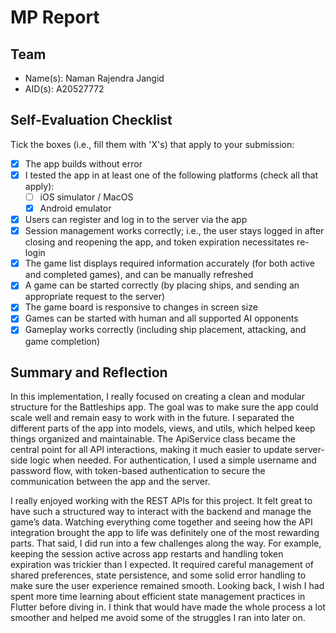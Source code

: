 # MP Report

## Team

- Name(s): Naman Rajendra Jangid
- AID(s): A20527772

## Self-Evaluation Checklist

Tick the boxes (i.e., fill them with 'X's) that apply to your submission:

- [X] The app builds without error
- [X] I tested the app in at least one of the following platforms (check all that apply):
  - [ ] iOS simulator / MacOS
  - [X] Android emulator
- [X] Users can register and log in to the server via the app
- [X] Session management works correctly; i.e., the user stays logged in after closing and reopening the app, and token expiration necessitates re-login
- [X] The game list displays required information accurately (for both active and completed games), and can be manually refreshed
- [X] A game can be started correctly (by placing ships, and sending an appropriate request to the server)
- [X] The game board is responsive to changes in screen size
- [X] Games can be started with human and all supported AI opponents
- [X] Gameplay works correctly (including ship placement, attacking, and game completion)

## Summary and Reflection

In this implementation, I really focused on creating a clean and modular structure for the Battleships app. The goal was to make sure the app could scale well and remain easy to work with in the future. I separated the different parts of the app into models, views, and utils, which helped keep things organized and maintainable. The ApiService class became the central point for all API interactions, making it much easier to update server-side logic when needed. For authentication, I used a simple username and password flow, with token-based authentication to secure the communication between the app and the server.

I really enjoyed working with the REST APIs for this project. It felt great to have such a structured way to interact with the backend and manage the game’s data. Watching everything come together and seeing how the API integration brought the app to life was definitely one of the most rewarding parts. That said, I did run into a few challenges along the way. For example, keeping the session active across app restarts and handling token expiration was trickier than I expected. It required careful management of shared preferences, state persistence, and some solid error handling to make sure the user experience remained smooth. Looking back, I wish I had spent more time learning about efficient state management practices in Flutter before diving in. I think that would have made the whole process a lot smoother and helped me avoid some of the struggles I ran into later on.